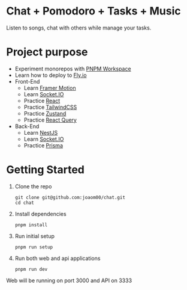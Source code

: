 # Chat + Pomodoro + Tasks + Music

Listen to songs, chat with others while manage your tasks.

# Project purpose

- Experiment monorepos with [PNPM Workspace](https://pnpm.io/workspaces)
- Learn how to deploy to [Fly.io](https://fly.io/)
- Front-End
  - Learn [Framer Motion](https://www.framer.com/motion/)
  - Learn [Socket.IO](https://socket.io/)
  - Practice [React](https://reactjs.org/)
  - Practice [TailwindCSS](https://tailwindcss.com/)
  - Practice [Zustand](https://docs.pmnd.rs/zustand/getting-started/introduction)
  - Practice [React Query](https://tanstack.com/query/v4)
- Back-End
  - Learn [NestJS](https://nestjs.com/)
  - Learn [Socket.IO](https://socket.io/)
  - Practice [Prisma](https://www.prisma.io/)

# Getting Started

1. Clone the repo
    ```
    git clone git@github.com:joaom00/chat.git
    cd chat
    ```

2. Install dependencies
    ```
    pnpm install
    ```

3. Run initial setup
    ```
    pnpm run setup
    ```

4. Run both web and api applications
    ```
    pnpm run dev
    ```

Web will be running on port 3000 and API on 3333
